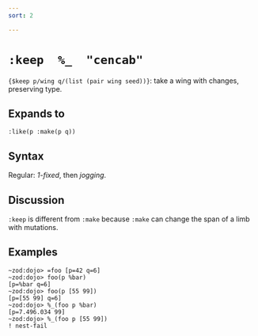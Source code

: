 ```yaml
---
sort: 2

---
```


# `:keep  %_  "cencab"`

`{$keep p/wing q/(list (pair wing seed))}`: take a wing with changes,
preserving type.

## Expands to

```
:like(p :make(p q))
```

## Syntax

Regular: *1-fixed*, then *jogging*.

## Discussion

`:keep` is different from `:make` because `:make` can change the
span of a limb with mutations.

## Examples

```
~zod:dojo> =foo [p=42 q=6]
~zod:dojo> foo(p %bar)
[p=%bar q=6]
~zod:dojo> foo(p [55 99])
[p=[55 99] q=6]
~zod:dojo> %_(foo p %bar)
[p=7.496.034 99]
~zod:dojo> %_(foo p [55 99])
! nest-fail
```
